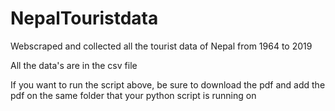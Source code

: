 # NepalTouristdata
Webscraped and collected all the tourist data of Nepal from 1964 to 2019 

All the data's are in the csv file

If you want to run the script above, be sure to download the pdf and add the pdf on the same folder that your python script is running on
